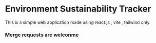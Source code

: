 # Environment Sustainability Tracker

This is a simple web application made using react.js , vite , tailwind only.



### Merge requests are welconme
